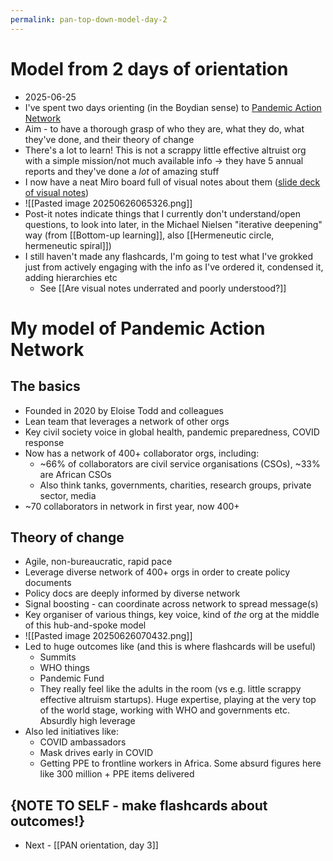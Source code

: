 ```yaml
---
permalink: pan-top-down-model-day-2
---
```


# Model from 2 days of orientation
- 2025-06-25
- I've spent two days orienting (in the Boydian sense) to [Pandemic Action Network](https://www.pandemicactionnetwork.org/)
- Aim - to have a thorough grasp of who they are, what they do, what they've done, and their theory of change
- There's a lot to learn! This is not a scrappy little effective altruist org with a simple mission/not much available info → they have 5 annual reports and they've done a *lot* of amazing stuff
- I now have a neat Miro board full of visual notes about them ([slide deck of visual notes](https://docs.google.com/presentation/d/15rrsNpgGta1bJhfBIRhKg3DPcdUPFfWS-ugrwBg06F8/edit?slide=id.g36292da8d7e_0_178#slide=id.g36292da8d7e_0_178))
- ![[Pasted image 20250626065326.png]]
- Post-it notes indicate things that I currently don't understand/open questions, to look into later, in the Michael Nielsen "iterative deepening" way (from [[Bottom-up learning]], also [[Hermeneutic circle, hermeneutic spiral]])
- I still haven't made any flashcards, I'm going to test what I've grokked just from actively engaging with the info as I've ordered it, condensed it, adding hierarchies etc
	- See [[Are visual notes underrated and poorly understood?]]
# My model of Pandemic Action Network
## The basics
- Founded in 2020 by Eloise Todd and colleagues
- Lean team that leverages a network of other orgs
- Key civil society voice in global health, pandemic preparedness, COVID response
- Now has a network of 400+ collaborator orgs, including:
	- ~66% of collaborators are civil service organisations (CSOs), ~33% are African CSOs
	- Also think tanks, governments, charities, research groups, private sector, media
- ~70 collaborators in network in first year, now 400+
## Theory of change 
- Agile, non-bureaucratic, rapid pace
- Leverage diverse network of 400+ orgs in order to create policy documents
- Policy docs are deeply informed by diverse network
- Signal boosting - can coordinate across network to spread message(s)
- Key organiser of various things, key voice, kind of _the_ org at the middle of this hub-and-spoke model
- ![[Pasted image 20250626070432.png]]
- Led to huge outcomes like (and this is where flashcards will be useful)
	- Summits 
	- WHO things
	- Pandemic Fund
	- They really feel like the adults in the room (vs e.g. little scrappy effective altruism startups). Huge expertise, playing at the very top of the world stage, working with WHO and governments etc. Absurdly high leverage
- Also led initiatives like:
	- COVID ambassadors
	- Mask drives early in COVID
	- Getting PPE to frontline workers in Africa. Some absurd figures here like 300 million + PPE items delivered
## {NOTE TO SELF - make flashcards about outcomes!}
- Next - [[PAN orientation, day 3]]